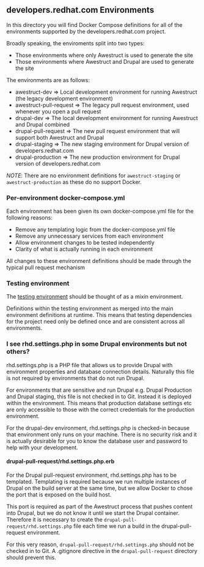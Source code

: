 ## developers.redhat.com Environments

In this directory you will find Docker Compose definitions for all of the environments supported by the
developers.redhat.com project.

Broadly speaking, the enviroments split into two types:

* Those environments where only Awestruct is used to generate the site
* Those environments where Awestruct and Drupal are used to generate the site

The environments are as follows:

* awestruct-dev => Local development environment for running Awestruct (the legacy development environment)
* awestruct-pull-request => The legacy pull request environment, used whenever you open a pull request
* drupal-dev => The local development environment for running Awestruct and Drupal combined
* drupal-pull-request => The new pull request environment that will support both Awestruct and Drupal
* drupal-staging => The new staging environment for Drupal version of developers.redhat.com
* drupal-production => The new production environment for Drupal version of developers.redhat.com

*NOTE*: There are no environment definitions for `awestruct-staging` or `awestruct-production` as these do no support Docker.

### Per-environment docker-compose.yml

Each environment has been given its own docker-compose.yml file for the following reasons:

* Remove any templating logic from the docker-compose.yml file
* Remove any unnecessary services from each environment
* Allow environment changes to be tested independently
* Clarity of what is actually running in each environment

All changes to these environment definitions should be made through the typical pull request mechanism

### Testing environment

The [testing environment](testing/docker-compose.yml) should be thought of as a mixin environment.

Definitions within the testing environment as merged into the main environment definitions at runtime. This means
that testing dependencies for the project need only be defined once and are consistent across all environments.

### I see rhd.settings.php in some Drupal environments but not others?

rhd.settings.php is a PHP file that allows us to provide Drupal with environment properties and database connection
details. Naturally this file is not required by environments that do not run Drupal.


For environments that are sensitive and run Drupal e.g. Drupal Production and Drupal staging, this file is not checked in to Git. Instead
it is deployed within the environment. This means that production database settings etc are only accessible to those
with the correct credentials for the production environment.

For the drupal-dev environment, rhd.settings.php is checked-in because that environment only runs on your machine. There
is no security risk and it is actually desirable for you to know the database user and password to help with
your development.

#### drupal-pull-request/rhd.settings.php.erb

For the Drupal pull-request environment, rhd.settings.php has to be templated. Templating is required because we run multiple
instances of Drupal on the build server at the same time, but we allow Docker to chose the port that is exposed on the build host.

This port is required as part of the Awestruct process that pushes content into Drupal, but we do not know it until
we start the Drupal container. Therefore it is necessary to create the `drupal-pull-request/rhd.settings.php` file each
time we run a build in the drupal-pull-request environment.

For this very reason, `drupal-pull-request/rhd.settings.php` should not be checked in to Git. A .gitignore directive in
the `drupal-pull-request` directory should prevent this.